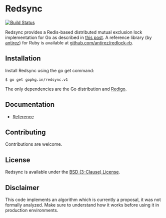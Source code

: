 # Redsync

[![Build Status](https://travis-ci.org/vyng/redsync.svg?branch=master)](https://travis-ci.org/vyng/redsync)

Redsync provides a Redis-based distributed mutual exclusion lock implementation for Go as described in [this post](http://redis.io/topics/distlock). A reference library (by [antirez](https://github.com/antirez)) for Ruby is available at [github.com/antirez/redlock-rb](https://github.com/antirez/redlock-rb).

## Installation

Install Redsync using the go get command:

    $ go get gopkg.in/redsync.v1

The only dependencies are the Go distribution and [Redigo](https://github.com/gomodule/redigo).

## Documentation

- [Reference](https://godoc.org/gopkg.in/redsync.v1)

## Contributing

Contributions are welcome.

## License

Redsync is available under the [BSD (3-Clause) License](https://opensource.org/licenses/BSD-3-Clause).

## Disclaimer

This code implements an algorithm which is currently a proposal, it was not formally analyzed. Make sure to understand how it works before using it in production environments.
